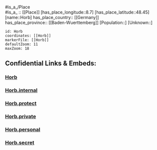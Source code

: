 ﻿---
location: [48.45,8.7] 
mapzoom: [7,12] 
mapmarker: city 
type: City
tags:
- geo/City


SpocWebEntityId: 31025
isDeleted: false
confidential: public

---
#is_a_/Place  
#is_a_ :: [[Place]] 
[has_place_longitude::8.7] 
[has_place_latitude::48.45] 
[name::Horb] 
has_place_country:: [[Germany]]  
has_place_province:: [[Baden-Wuerttemberg]] 
[Population::] 
[Unknown::] 


```leaflet
id: Horb
coordinates: [[Horb]] 
markerFile: [[Horb]] 
defaultZoom: 11 
maxZoom: 18
```


## Confidential Links & Embeds: 

### [Horb](/_public/Earth/Continent/Europe/Europe~Central/Germany/Germany~West/Baden-Wuerttemberg/counties~BW/Freudenstadt/cities~Freudenstadt/Horb~Neckar/City/Horb.md) 

### [Horb.internal](/_internal/Earth/Continent/Europe/Europe~Central/Germany/Germany~West/Baden-Wuerttemberg/counties~BW/Freudenstadt/cities~Freudenstadt/Horb~Neckar/City/Horb.internal.md) 

### [Horb.protect](/_protect/Earth/Continent/Europe/Europe~Central/Germany/Germany~West/Baden-Wuerttemberg/counties~BW/Freudenstadt/cities~Freudenstadt/Horb~Neckar/City/Horb.protect.md) 

### [Horb.private](/_private/Earth/Continent/Europe/Europe~Central/Germany/Germany~West/Baden-Wuerttemberg/counties~BW/Freudenstadt/cities~Freudenstadt/Horb~Neckar/City/Horb.private.md) 

### [Horb.personal](/_personal/Earth/Continent/Europe/Europe~Central/Germany/Germany~West/Baden-Wuerttemberg/counties~BW/Freudenstadt/cities~Freudenstadt/Horb~Neckar/City/Horb.personal.md) 

### [Horb.secret](/_secret/Earth/Continent/Europe/Europe~Central/Germany/Germany~West/Baden-Wuerttemberg/counties~BW/Freudenstadt/cities~Freudenstadt/Horb~Neckar/City/Horb.secret.md) 

